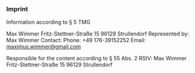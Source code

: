 ### Imprint
Information according to § 5 TMG

Max Wimmer
Fritz-Stettner-Straße 15
96129 Strullendorf
Represented by:
Max Wimmer
Contact:
Phone: +49 176-39152252
Email: maximus.wimmer@gmail.com

Responsible for the content according to § 55 Abs. 2 RStV:
Max Wimmer
Fritz-Stettner-Straße 15
96129 Strullendorf
